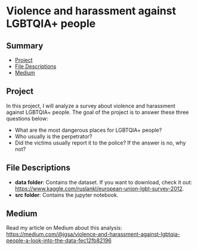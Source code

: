# Violence and harassment against LGBTQIA+ people

## Summary

- [Project](#project)
- [File Descriptions](#file-descriptions)
- [Medium](#medium)

## Project

In this project, I will analyze a survey about violence and harassment against LGBTQIA+ people. The goal of the project is to answer these three questions below:
- What are the most dangerous places for LGBTQIA+ people?
- Who usually is the perpetrator?
- Did the victims usually report it to the police? If the answer is no, why not?

## File Descriptions

- **data folder**: Contains the dataset. If you want to download, check it out: https://www.kaggle.com/ruslankl/european-union-lgbt-survey-2012.
 - **src folder**: Contains the jupyter notebook.

## Medium
Read my article on Medium about this analysis: https://medium.com/@jgsa/violence-and-harassment-against-lgbtqia-people-a-look-into-the-data-fec12fb82196
